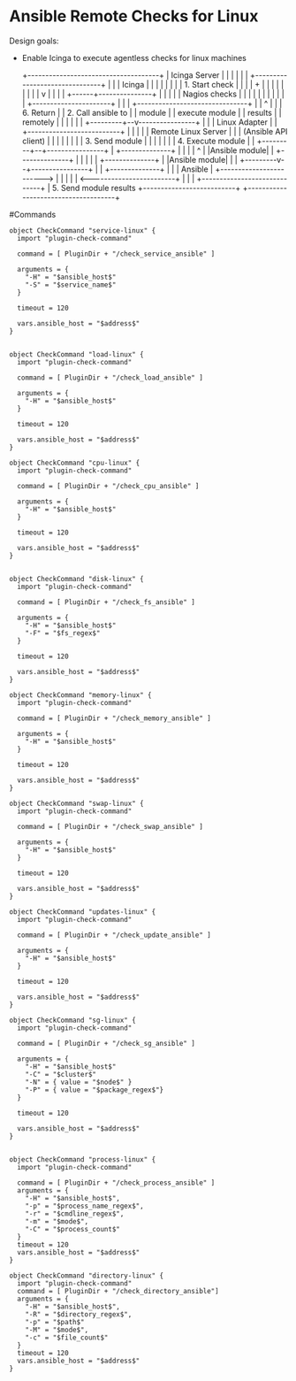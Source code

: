 # Ansible Remote Checks for Linux


Design goals:

 - Enable Icinga to execute agentless checks for linux machines



    +-------------------------------------+
    |   Icinga Server                     |
    |                                     |
    |                                     |
    |  +-------------------------------+  |
    |  |  Icinga                       |  |
    |  |                               |  |
    |  | 1. Start check                |  |
    |  |        +                      |  |
    |  |        |                      |  |
    |  |        v                      |  |
    |  | +------+---------------+      |  |
    |  | | Nagios checks        |      |  |
    |  | |                      |      |  |
    |  | +----------------------+      |  |
    |  +-------------------------------+  |
    |             ^  |                    |
    | 6. Return   |  | 2. Call ansible to |
    |    module   |  |    execute module  |
    |    results  |  |    remotely        |
    |             |  |                    |
    |   +---------+--v----------------+   |
    |   | Linux Adapter               |   |                          +--------------------------+
    |   |                             |   |                          |  Remote Linux Server     |
    |   | (Ansible API client)        |   |                          |                          |
    |   |                             |   |      3. Send module      |                          |
    |   |                             |   |                          |   4. Execute  module     |
    |   +---------+--+----------------+   |     +--------------+     |                          |
    |             |  ^                    |     |Ansible module|     |    +--------------+      |
    |             |  |                    |     +--------------+     |    |Ansible module|      |
    |   +---------v--+----------------+   |                          |    +--------------+      |
    |   | Ansible                     |   +------------------------> |                          |
    |   |                             |   <------------------------+ |                          |
    |   +-----------------------------+   |  5. Send module results  +--------------------------+
    +-------------------------------------+


#Commands 

```
object CheckCommand "service-linux" {
  import "plugin-check-command"

  command = [ PluginDir + "/check_service_ansible" ]

  arguments = {
    "-H" = "$ansible_host$"
    "-S" = "$service_name$"
  }

  timeout = 120

  vars.ansible_host = "$address$"
}


object CheckCommand "load-linux" {
  import "plugin-check-command"

  command = [ PluginDir + "/check_load_ansible" ]

  arguments = {
    "-H" = "$ansible_host$"
  }

  timeout = 120

  vars.ansible_host = "$address$"
}

object CheckCommand "cpu-linux" {
  import "plugin-check-command"

  command = [ PluginDir + "/check_cpu_ansible" ]

  arguments = {
    "-H" = "$ansible_host$"
  }

  timeout = 120

  vars.ansible_host = "$address$"
}


object CheckCommand "disk-linux" {
  import "plugin-check-command"

  command = [ PluginDir + "/check_fs_ansible" ]

  arguments = {
    "-H" = "$ansible_host$"
    "-F" = "$fs_regex$"
  }

  timeout = 120

  vars.ansible_host = "$address$"
}

object CheckCommand "memory-linux" {
  import "plugin-check-command"

  command = [ PluginDir + "/check_memory_ansible" ]

  arguments = {
    "-H" = "$ansible_host$"
  }

  timeout = 120

  vars.ansible_host = "$address$"
}

object CheckCommand "swap-linux" {
  import "plugin-check-command"

  command = [ PluginDir + "/check_swap_ansible" ]

  arguments = {
    "-H" = "$ansible_host$"
  }

  timeout = 120

  vars.ansible_host = "$address$"
}

object CheckCommand "updates-linux" {
  import "plugin-check-command"

  command = [ PluginDir + "/check_update_ansible" ]

  arguments = {
    "-H" = "$ansible_host$"
  }

  timeout = 120

  vars.ansible_host = "$address$"
}

object CheckCommand "sg-linux" {
  import "plugin-check-command"
 
  command = [ PluginDir + "/check_sg_ansible" ]

  arguments = {                                                                                                                                                                           
    "-H" = "$ansible_host$"
    "-C" = "$cluster$"
    "-N" = { value = "$node$" }
    "-P" = { value = "$package_regex$"}
  }

  timeout = 120

  vars.ansible_host = "$address$"
}


object CheckCommand "process-linux" {                                                                                                                                                     
  import "plugin-check-command" 

  command = [ PluginDir + "/check_process_ansible" ]
  arguments = {
    "-H" = "$ansible_host$",
    "-p" = "$process_name_regex$",
    "-r" = "$cmdline_regex$",
    "-m" = "$mode$",
    "-C" = "$process_count$"
  }
  timeout = 120
  vars.ansible_host = "$address$"
}

object CheckCommand "directory-linux" {
  import "plugin-check-command"
  command = [ PluginDir + "/check_directory_ansible"]
  arguments = {
    "-H" = "$ansible_host$",
    "-R" = "$directory_regex$",
    "-p" = "$path$"
    "-M" = "$mode$",
    "-c" = "$file_count$"
  }
  timeout = 120
  vars.ansible_host = "$address$"
}
```
